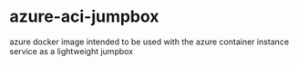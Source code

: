 # azure-aci-jumpbox
azure docker image intended to be used with the azure container instance service as a lightweight jumpbox
